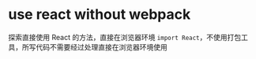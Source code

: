 # use react without webpack

探索直接使用 React 的方法，直接在浏览器环境 `import React`，不使用打包工具，所写代码不需要经过处理直接在浏览器环境使用
